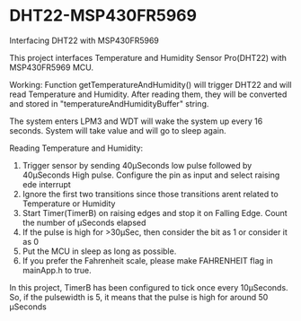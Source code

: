 # DHT22-MSP430FR5969
Interfacing DHT22 with MSP430FR5969

This project interfaces Temperature and Humidity Sensor Pro(DHT22) with MSP430FR5969 MCU.

Working: Function getTemperatureAndHumidity() will trigger DHT22 and will read Temperature and Humidity.
After reading them, they will be converted and stored in "temperatureAndHumidityBuffer" string.

The system enters LPM3 and WDT will wake the system up every 16 seconds. System will take value and will go to sleep again.

Reading Temperature and Humidity:

1. Trigger sensor by sending 40µSeconds low pulse followed by 40µSeconds High pulse. Configure the pin as input and select raising ede interrupt
2. Ignore the first two transitions since those transitions arent related to Temperature or Humidity
3. Start Timer(TimerB) on raising edges and stop it on Falling Edge. Count the number of µSeconds elapsed
4. If the pulse is high for >30µSec, then consider the bit as 1 or consider it as 0
5. Put the MCU in sleep as long as possible.
6. If you prefer the Fahrenheit scale, please make FAHRENHEIT flag in mainApp.h to true.

In this project, TimerB has been configured to tick once every 10µSeconds. So, if the pulsewidth is 5, it means that the pulse is high for around 50 µSeconds
